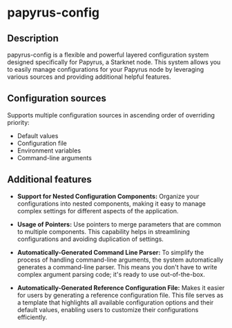 # papyrus-config

## Description

papyrus-config is a flexible and powerful layered configuration system designed specifically for Papyrus, a Starknet node. This system allows you to easily manage configurations for your Papyrus node by leveraging various sources and providing additional helpful features.

## Configuration sources

Supports multiple configuration sources in ascending order of overriding priority:

- Default values
- Configuration file
- Environment variables
- Command-line arguments

## Additional features

- **Support for Nested Configuration Components:** Organize your configurations into nested components, making it easy to manage complex settings for different aspects of the application.

- **Usage of Pointers:** Use pointers to merge parameters that are common to multiple components. This capability helps in streamlining configurations and avoiding duplication of settings.

- **Automatically-Generated Command Line Parser:** To simplify the process of handling command-line arguments, the system automatically generates a command-line parser. This means you don't have to write complex argument parsing code; it's ready to use out-of-the-box.

- **Automatically-Generated Reference Configuration File:** Makes it easier for users by generating a reference configuration file. This file serves as a template that highlights all available configuration options and their default values, enabling users to customize their configurations efficiently.

